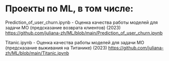 # Проекты по ML, в том числе:

Prediction_of_user_churn.ipynb - Оценка качества работы моделей для задачи МО (предсказание возврата клиентов) (2023)	https://github.com/juliana-zh/ML/blob/main/Prediction_of_user_churn.ipynb

Titanic.ipynb - Оценка качества работы моделей для задачи МО (предсказание выживания на Титанике) (2023)	https://github.com/juliana-zh/ML/blob/main/Titanic.ipynb





